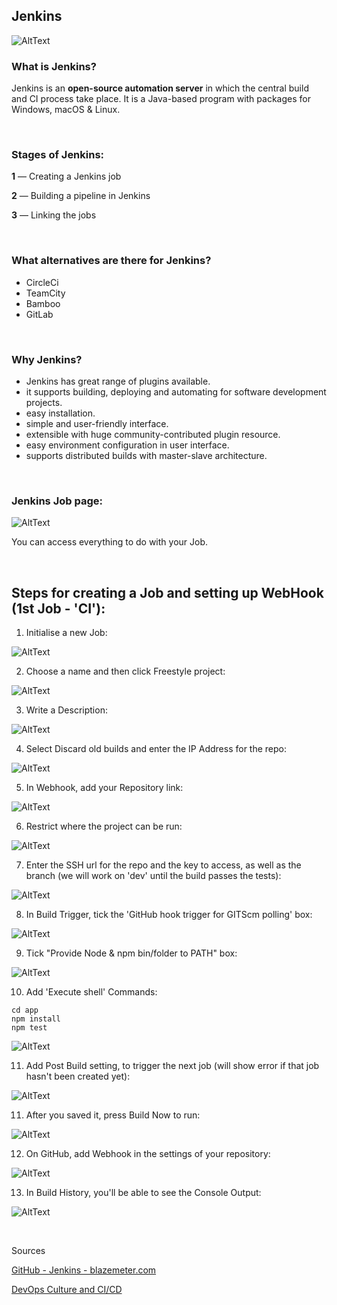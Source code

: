 ## Jenkins

![AltText](Images/diagram.png)

### What is Jenkins?

Jenkins is an **open-source automation server** in which the central build and CI process take place. It is a Java-based program with packages for Windows, macOS & Linux.

<br>

### Stages of Jenkins:
**1** — Creating a Jenkins job 

**2** — Building a pipeline in Jenkins

**3** — Linking the jobs

<br>

### What alternatives are there for Jenkins?
* CircleCi
* TeamCity
* Bamboo
* GitLab

<br>

### Why Jenkins?

* Jenkins has great range of plugins available.
* it supports building, deploying and automating for software development projects.
* easy installation.
* simple and user-friendly interface.
* extensible with huge community-contributed plugin resource.
* easy environment configuration in user interface.
* supports distributed builds with master-slave architecture.


<br>

### Jenkins Job page:

![AltText](Images/job.png)

You can access everything to do with your Job.

<br>


## Steps for creating a Job and setting up WebHook (1st Job - 'CI'):

1. Initialise a new Job: 

![AltText](Images/panel.png)

2. Choose a name and then click Freestyle project:

![AltText](Images/name.png)

3. Write a Description:

![AltText](Images/description.png)

4. Select Discard old builds and enter the IP Address for the repo:

![AltText](Images/github.png)

5. In Webhook, add your Repository link:

![AltText](Images/add_webhook.png)

6. Restrict where the project can be run:

![AltText](Images/restrict.png)

7. Enter the SSH url for the repo and the key to access, as well as the branch (we will work on 'dev' until the build passes the tests):

![AltText](Images/github_repo.png)

8. In Build Trigger, tick the 'GitHub hook trigger for GITScm polling' box:

![AltText](Images/build_triggers.png)

9. Tick "Provide Node & npm bin/folder to PATH" box:

![AltText](Images/npm.png)

10. Add 'Execute shell' Commands:

```shell
cd app
npm install
npm test
```

![AltText](Images/execute.png)

11. Add Post Build setting, to trigger the next job (will show error if that job hasn't been created yet):

![AltText](Images/post_build_action.png)

11. After you saved it, press Build Now to run:

![AltText](Images/build.png)

12. On GitHub, add Webhook in the settings of your repository:

![AltText](Images/webhook_settings_on_github.png)

13. In Build History, you'll be able to see the Console Output:

![AltText](Images/console_output.png)

<br>

Sources

[GitHub - Jenkins - blazemeter.com](https://www.blazemeter.com/blog/how-to-integrate-your-github-repository-to-your-jenkins-project)

[DevOps Culture and CI/CD](https://medium.com/@ahshahkhan/devops-culture-and-cicd-3761cfc62450)